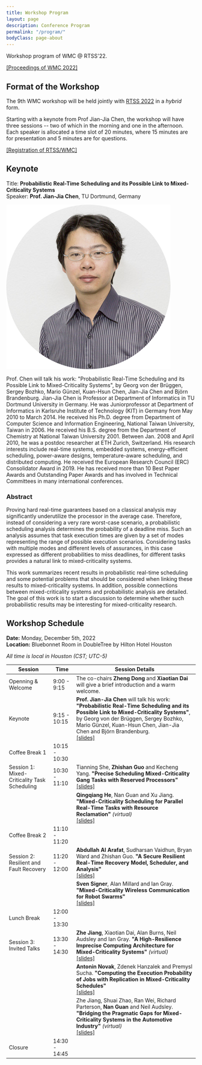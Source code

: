 ```yaml
---
title: Workshop Program
layout: page
description: Conference Program
permalink: "/program/"
bodyClass: page-about
---
```


Workshop program of WMC @ RTSS'22.

[[Proceedings of WMC 2022]](https://wmc2022.github.io/assets/WMC_2022_Proceedings.pdf)

## Format of the Workshop

The 9th WMC workshop will be held jointly with [RTSS 2022](http://2022.rtss.org/) in a *hybrid* form.

Starting with a keynote from Prof Jian-Jia Chen, the workshop will have three sessions -- two of which in the morning and one in the afternoon. Each speaker is allocated a time slot of 20 minutes, where 15 minutes are for presentation and 5 minutes are for questions.

[[Registration of RTSS/WMC]](https://cvent.me/G4yLL1) 

## Keynote

Title:  **Probabilistic Real-Time Scheduling and its Possible Link to Mixed-Criticality Systems**  
Speaker: **Prof. Jian-Jia Chen**, TU Dortmund, Germany

![](/images/jjchen.png)

Prof. Chen will talk his work: "Probabilistic Real-Time Scheduling and its Possible Link to Mixed-Criticality Systems", by Georg von der Brüggen, Sergey Bozhko, Mario Günzel, Kuan-Hsun Chen, Jian-Jia Chen and Björn Brandenburg. Jian-Jia Chen is Professor at Department of Informatics in TU Dortmund University in Germany.  He was Juniorprofessor at Department of Informatics in Karlsruhe Institute of Technology (KIT) in Germany from May 2010 to March 2014.  He received his Ph.D. degree from Department of Computer Science and Information Engineering, National Taiwan University, Taiwan in 2006. He received his B.S. degree from the Department of Chemistry at National Taiwan University 2001. Between Jan. 2008 and April 2010, he was a postdoc researcher at ETH Zurich, Switzerland. His research interests include real-time systems, embedded systems, energy-efficient scheduling, power-aware designs, temperature-aware scheduling, and distributed computing. He received the European Research Council (ERC) Consolidator Award in 2019. He has received more than 10 Best Paper Awards and Outstanding Paper Awards and has involved in Technical Committees in many international conferences.

### Abstract
Proving hard real-time guarantees based on a classical analysis may significantly underutilize the processor in the average case. Therefore, instead of considering a very rare worst-case scenario, a probabilistic scheduling analysis determines the probability of a deadline miss. Such an analysis assumes that task execution times are given by a set of modes representing the range of possible execution scenarios. Considering tasks with multiple modes and different levels of assurances, in this case expressed as different probabilities to miss deadlines, for different tasks provides a natural link to mixed-criticality systems.

This work summarizes recent results in probabilistic real-time scheduling and some potential problems that should be considered when linking these results to mixed-criticality systems. In addition, possible connections between mixed-criticality systems and probabilistic analysis are detailed. The goal of this work is to start a discussion to determine whether such probabilistic results may be interesting for mixed-criticality research.



## Workshop Schedule

**Date:** Monday, December 5th, 2022  
**Location:** Bluebonnet Room in DoubleTree by Hilton Hotel Houston

*All time is local in Houston (CST; UTC-5)*

| **Session**                                  | **Time**      | **Session Details**                                                                                                                                                                                                                                 |
|----------------------------------------------|---------------|---------------------------------------------------------------------------------------------------------------------------------------------------------------------------------------------------------------------------------------------|
| Openning & Welcome                           | 9:00 - 9:15 |  The co-chairs **Zheng Dong** and **Xiaotian Dai** will give a brief introduction and a warm welcome.                                                                                                                                                                                                                                            |
| Keynote                                      | 9:15 - 10:15  | **Prof. Jian-Jia Chen** will talk his work: **"Probabilistic Real-Time Scheduling and its Possible Link to Mixed-Criticality Systems"**, by Georg von der Brüggen, Sergey Bozhko, Mario Günzel, Kuan-Hsun Chen, Jian-Jia Chen and Björn Brandenburg.<br />[[slides]](https://wmc2022.github.io/assets/wmc_2022_JJ_Keynote_slides.pdf) |
| Coffee Break 1                               | 10:15 - 10:30 |             |
| Session 1: Mixed-Criticality Task Scheduling | 10:30 - 11:10 | Tianning She, **Zhishan Guo** and Kecheng Yang. **"Precise Scheduling Mixed-Criticality Gang Tasks with Reserved Processors"**<br />[[slides]](https://wmc2022.github.io/assets/wmc_2022_Precise_scheduling_of_MC_Tasks_slides.pdf)                 |
|                                              |               | **Qingqiang He**, Nan Guan and Xu Jiang. **"Mixed-Criticality Scheduling for Parallel Real-Time Tasks with Resource Reclamation"** *(virtual)*<br />[[slides]](https://wmc2022.github.io/assets/wmc_2022_1935_slides.pdf)                                       |
| Coffee Break 2                               | 11:10 - 11:20 |             |
| Session 2: Resilient and Fault Recovery      | 11:20 - 12:00 | **Abdullah Al Arafat**, Sudharsan Vaidhun, Bryan Ward and Zhishan Guo. **"A Secure Resilient Real-Time Recovery Model, Scheduler, and Analysis"**<br />[[slides]](https://wmc2022.github.io/assets/wmc_2022_2884_slides.pdf)                        |
|                                              |               | **Sven Signer**, Alan Millard and Ian Gray. **"Mixed-Criticality Wireless Communication for Robot Swarms"**<br />[[slides]](https://wmc2022.github.io/assets/wmc_2022_MC_wireless_slides.pdf)                                                      |
| Lunch Break                                  | 12:00 - 13:30 |             |
| Session 3: Invited Talks                     | 13:30 - 14:30 | **Zhe Jiang**, Xiaotian Dai, Alan Burns, Neil Audsley and Ian Gray. **"A High-Resilience Imprecise Computing Architecture for Mixed-Criticality Systems"** *(virtual)*<br />[[slides]](https://wmc2022.github.io/assets/wmc_2022_3961_slides.pdf)             |
|                                              |               | **Antonin Novak**, Zdenek Hanzalek and Premysl Sucha. **"Computing the Execution Probability of Jobs with Replication in Mixed-Criticality Schedules"**<br />[[slides]](https://wmc2022.github.io/assets/wmc_2022_5290_slides.pdf)                 |
|                                              |               | Zhe Jiang, Shuai Zhao, Ran Wei, Richard Parterson, **Nan Guan** and Neil Audsley. **"Bridging the Pragmatic Gaps for Mixed-Criticality Systems in the Automotive Industry"** *(virtual)*<br />[[slides]](https://wmc2022.github.io/assets/wmc_2022_tcad_slides.pdf) |
| Closure                                      | 14:30 - 14:45 |             |
